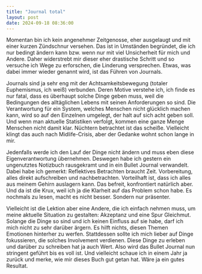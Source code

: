 ```yaml
---
title: "Journal total"
layout: post
date: 2024-09-18 08:36:00
---
```


Momentan bin ich kein angenehmer Zeitgenosse, eher ausgelaugt und mit einer kurzen Zündschnur versehen. Das ist in Umständen begründet, die ich nur bedingt ändern kann bzw. wenn nur mit viel Unsicherheit für mich und Andere. Daher widerstrebt mir dieser eher drastische Schritt und so versuche ich Wege zu erforschen, die Linderung versprechen. Etwas, was dabei immer wieder genannt wird, ist das Führen von Journals.

Journals sind ja sehr eng mit der Achtsamkeitsbewegung (totaler Euphemismus, ich weiß) verbunden. Deren Motive verstehe ich, ich finde es nur fatal, dass es überhaupt solche Dinge geben muss, weil die Bedingungen des alltäglichen Lebens mit seinen Anforderungen so sind. Die Verantwortung für ein System, welches Menschen nicht glücklich machen kann, wird so auf den Einzelnen umgelegt, der halt auf sich acht geben soll. Und wenn man aktuelle Statistiken verfolgt, kommen eine ganze Menge Menschen nicht damit klar. Nüchtern betrachtet ist das scheiße. Vielleicht klingt das auch nach Midlife-Crisis, aber der Gedanke wohnt schon lange in mir.

Jedenfalls werde ich den Lauf der Dinge nicht ändern und muss eben diese Eigenverantwortung übernehmen. Deswegen habe ich gestern ein ungenutztes Notizbuch rausgekramt und in ein Bullet Journal verwandelt. Dabei habe ich gemerkt: Reflektives Betrachten braucht Zeit. Vorbereitung, alles direkt aufschreiben und nachbetrachten. Vorteilhaft ist, dass ich alles aus meinem Gehirn auslagern kann. Das befreit, konfrontiert natürlich aber. Und da ist die Krux, weil ich ja die Klarheit auf das Problem schon habe. Es nochmals zu lesen, macht es nicht besser. Sondern nur präsenter.

Vielleicht ist die Lektion aber eine Andere, die ich einfach nehmen muss, um meine aktuelle Situation zu gestalten: Akzeptanz und eine Spur Gleichmut. Solange die Dinge so sind und ich keinen Einfluss auf sie habe, darf ich mich nicht zu sehr darüber ärgern. Es hilft nichts, diesen Themen Emotionen hinterher zu werfen. Stattdessen sollte ich mich lieber auf Dinge fokussieren, die solches Involvement verdienen. Diese Dinge zu erleben und darüber zu schreiben hat ja auch Wert. Also wird das Bullet Journal nun stringent geführt bis es voll ist. Und vielleicht schaue ich in einem Jahr ja zurück und merke, wie mir dieses Buch gut getan hat. Wäre ja ein gutes Resultat.